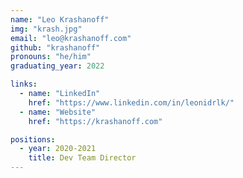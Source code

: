 ```yaml
---
name: "Leo Krashanoff"
img: "krash.jpg"
email: "leo@krashanoff.com"
github: "krashanoff"
pronouns: "he/him"
graduating_year: 2022

links:
  - name: "LinkedIn"
    href: "https://www.linkedin.com/in/leonidrlk/"
  - name: "Website"
    href: "https://krashanoff.com"

positions:
  - year: 2020-2021
    title: Dev Team Director
---
```

